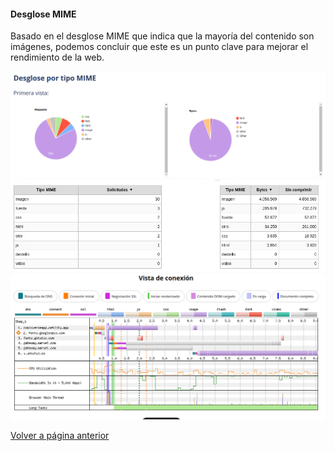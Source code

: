 #### Desglose MIME
Basado en el desglose MIME que indica que la mayoría del contenido son imágenes, podemos concluir que este es un punto clave para mejorar el rendimiento de la web. 

![Imagen prueba MIME](../img/desglosemime.png)
![Imagen prueba MIME](../img/desglosemime1.png)
![Imagen prueba MIME](../img/desglosemime2.png)

[Volver a página anterior](principal.md)